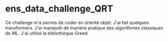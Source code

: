 # ens_data_challenge_QRT

Ce challenge m'a permis de coder en orienté objet.
J'ai fait quelques transformers.
J'ai manipulé de manière pratique des algorithmes classiques de ML.
J'ai utilisé la bibliothèque Greed.
